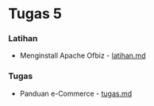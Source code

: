 # Tugas 5

### Latihan

- Menginstall Apache Ofbiz - [latihan.md](https://github.com/farhanmn/tekn-cloud-computing/blob/master/minggu-05/latihan.md)

### Tugas

- Panduan e-Commerce - [tugas.md](https://github.com/farhanmn/tekn-cloud-computing/blob/master/minggu-05/tugas.md)
